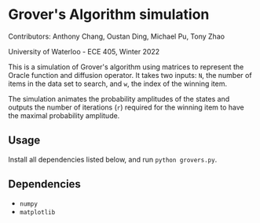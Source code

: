 # Grover's Algorithm simulation

Contributors: Anthony Chang, Oustan Ding, Michael Pu, Tony Zhao

University of Waterloo - ECE 405, Winter 2022

This is a simulation of Grover's algorithm using matrices to represent the Oracle function and diffusion operator. It takes two inputs: `N`, the number of items in the data set to search, and `w`, the index of the winning item.

The simulation animates the probability amplitudes of the states and outputs the number of iterations (`r`) required for the winning item to have the maximal probability amplitude.

## Usage

Install all dependencies listed below, and run `python grovers.py`.

## Dependencies

- `numpy`
- `matplotlib`
